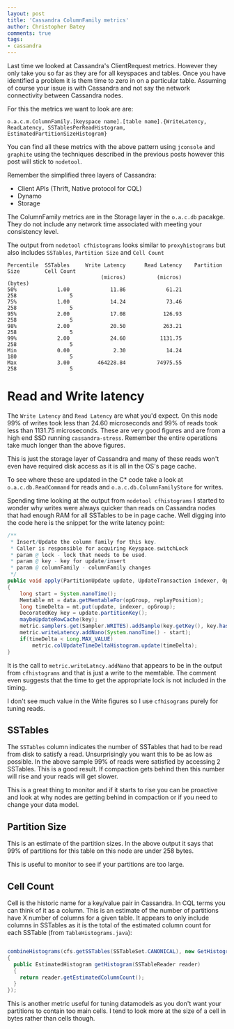 ```yaml
---
layout: post
title: 'Cassandra ColumnFamily metrics'
author: Christopher Batey
comments: true
tags:
- cassandra
---
```

Last time we looked at Cassandra's ClientRequest metrics. However they only take you so far as they are for all keyspaces and tables. Once you have identified a problem 
it is them time to zero in on a particular table. Assuming of course your issue is with Cassandra and not say the network connectivity between Cassandra nodes.

For this the metrics we want to look are are:

```
o.a.c.m.ColumnFamily.[keyspace name].[table name].{WriteLatency, ReadLatency, SSTablesPerReadHistogram, EstimatedPartitionSizeHistogram}
```

You can find all these metrics with the above pattern using `jconsole` and
`graphite` using the techniques
described in the previous posts however this post will stick to `nodetool`.

Remember the simplified three layers of Cassandra:

* Client APIs (Thrift, Native protocol for CQL)
* Dynamo 
* Storage

The ColumnFamily metrics are in the Storage layer in the `o.a.c.db` pacakge. They do not include any network time associated with meeting your consistency level.

The output from `nodetool cfhistograms` looks similar to `proxyhistograms` but also includes
`SSTables`, `Partition Size`  and `Cell Count`

```
Percentile  SSTables     Write Latency      Read Latency    Partition Size        Cell Count
                              (micros)          (micros)           (bytes)                  
50%             1.00             11.86             61.21               258                 5
75%             1.00             14.24             73.46               258                 5
95%             2.00             17.08            126.93               258                 5
98%             2.00             20.50            263.21               258                 5
99%             2.00             24.60           1131.75               258                 5
Min             0.00              2.30             14.24               180                 5
Max             3.00         464228.84          74975.55               258                 5
```

# Read and Write latency

The `Write Latency` and `Read Latency` are what you'd expect. On this node 99% of
writes took less than 24.60 microseconds and 99% of reads took less than
1131.75 microseconds. These are very good figures and are from a high end SSD
running `cassandra-stress`. Remember the entire operations take much longer
than the above figures. 

This is just the storage layer of Cassandra and many of
these reads won't even have required disk access as it is all in the OS's page
cache. 

To see where these are updated in the C* code take a look at  `o.a.c.db.ReadCommand` for reads and
`o.a.c.db.ColumnFamilyStore` for writes.


Spending time looking at the output from `nodetool cfhistograms` I started to
wonder why writes were always quicker than reads on Cassandra nodes that had
enough RAM for all SSTables to be in page cache. Well digging into the code here
is the snippet for the write latency point:

```java
/**
 * Insert/Update the column family for this key.
 * Caller is responsible for acquiring Keyspace.switchLock
 * param @ lock - lock that needs to be used.
 * param @ key - key for update/insert
 * param @ columnFamily - columnFamily changes
 */
public void apply(PartitionUpdate update, UpdateTransaction indexer, OpOrder.Group opGroup, ReplayPosition replayPosition)
{
    long start = System.nanoTime();
    Memtable mt = data.getMemtableFor(opGroup, replayPosition);
    long timeDelta = mt.put(update, indexer, opGroup);
    DecoratedKey key = update.partitionKey();
    maybeUpdateRowCache(key);
    metric.samplers.get(Sampler.WRITES).addSample(key.getKey(), key.hashCode(), 1);
    metric.writeLatency.addNano(System.nanoTime() - start);
    if(timeDelta < Long.MAX_VALUE)
        metric.colUpdateTimeDeltaHistogram.update(timeDelta);
}
```

It is the call to `metric.writeLatncy.addNano` that appears to be in the output
from `cfhistograms` and that is just a write to the memtable. The comment even
suggests that the time to get the appropriate lock is not included in the
timing.

I don't see much value in the Write figures so I use `cfhisograms` purely for
tuning reads.

## SSTables

The `SSTables` column indicates the number of SSTables that had to be read from
disk to satisfy a read. Unsurprisingly you want this to be as low as possible.
In the above sample 99% of reads were satisfied by accessing 2 SSTables. This is
a good result. If compaction gets behind then this number will rise and your
reads will get slower.

This is a great thing to monitor and if it starts to rise you can be proactive
and look at why nodes are getting behind in compaction or if you need to change
your data model.

## Partition Size

This is an estimate of the partition sizes. In the above output it says that 99%
of partitions for this table on this node are under 258 bytes. 

This is useful to monitor to see if your partitions are too large.

## Cell Count

Cell is the historic name for a key/value pair in Cassandra. In CQL terms you
can think of it as a column. This is an estimate of the number of partitions
have X number of columns for a given table. It appears to
only include columns in SSTables as it is the total of the estimated column count for each
SSTable (from `TableHistograms.java`):

```java

combineHistograms(cfs.getSSTables(SSTableSet.CANONICAL), new GetHistogram()
{
  public EstimatedHistogram getHistogram(SSTableReader reader)
  {
    return reader.getEstimatedColumnCount();
  }
});
```

This is another metric useful for tuning datamodels as you don't want your
partitions to contain too main cells. I tend to look more at the size of a cell
in bytes rather than cells though.





